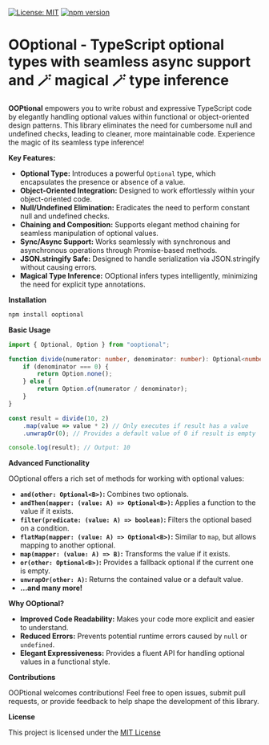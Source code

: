 [![License: MIT](https://img.shields.io/badge/License-MIT-yellow.svg)](https://opensource.org/licenses/MIT)
[![npm version](https://badge.fury.io/js/ooptional.svg)](https://badge.fury.io/js/ooptional)
# OOptional - TypeScript optional types with seamless async support and 🪄 magical 🪄 type inference

**OOPtional** empowers you to write robust and expressive TypeScript code by elegantly handling optional values within functional or object-oriented design patterns.  This library eliminates the need for cumbersome null and undefined checks, leading to cleaner, more maintainable code. Experience the magic of its seamless type inference!

**Key Features:**

*   **Optional Type:** Introduces a powerful `Optional` type, which encapsulates the presence or absence of a value.
*   **Object-Oriented Integration:** Designed to work effortlessly within your object-oriented code.
*   **Null/Undefined Elimination:** Eradicates the need to perform constant null and undefined checks.
*   **Chaining and Composition:** Supports elegant method chaining for seamless manipulation of optional values.
*   **Sync/Async Support:** Works seamlessly with synchronous and asynchronous operations through Promise-based methods.
*   **JSON.stringify Safe:** Designed to handle serialization via JSON.stringify without causing errors.
*   **Magical Type Inference:** OOptional infers types intelligently, minimizing the need for explicit type annotations.


**Installation**

```sh
npm install ooptional
```

**Basic Usage**

```typescript
import { Optional, Option } from "ooptional";

function divide(numerator: number, denominator: number): Optional<number> {
    if (denominator === 0) {
        return Option.none();
    } else {
        return Option.of(numerator / denominator);
    }
}

const result = divide(10, 2)
    .map(value => value * 2) // Only executes if result has a value
    .unwrapOr(0); // Provides a default value of 0 if result is empty

console.log(result); // Output: 10
```

**Advanced Functionality**

OOptional offers a rich set of methods for working with optional values:

*   **`and(other: Optional<B>)`:** Combines two optionals.
*   **`andThen(mapper: (value: A) => Optional<B>)`:** Applies a function to the value if it exists.
*   **`filter(predicate: (value: A) => boolean)`:** Filters the optional based on a condition.
*   **`flatMap(mapper: (value: A) => Optional<B>)`:** Similar to `map`, but allows mapping to another optional.
*   **`map(mapper: (value: A) => B)`:** Transforms the value if it exists.
*   **`or(other: Optional<B>)`:** Provides a fallback optional if the current one is empty.
*   **`unwrapOr(other: A)`:** Returns the contained value or a default value.
*   **...and many more!** 

**Why OOptional?**

*   **Improved Code Readability:** Makes your code more explicit and easier to understand.
*   **Reduced Errors:** Prevents potential runtime errors caused by `null` or `undefined`.
*   **Elegant Expressiveness:** Provides a fluent API for handling optional values in a functional style.

**Contributions**

OOPtional welcomes contributions! Feel free to open issues, submit pull requests, or provide feedback to help shape the development of this library. 

**License**

This project is licensed under the [MIT License](LICENSE)